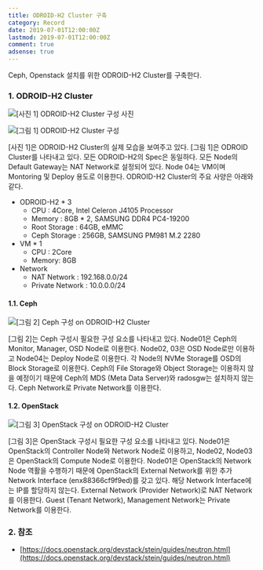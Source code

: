 ```yaml
---
title: ODROID-H2 Cluster 구축
category: Record
date: 2019-07-01T12:00:00Z
lastmod: 2019-07-01T12:00:00Z
comment: true
adsense: true
---
```


Ceph, Openstack 설치를 위한 ODROID-H2 Cluster를 구축한다.

### 1. ODROID-H2 Cluster

![[사진 1] ODROID-H2 Cluster 구성 사진]({{site.baseurl}}/images/record/ODROID-H2_Cluster_Build/Cluster_Photo.PNG)

![[그림 1] ODROID-H2 Cluster 구성]({{site.baseurl}}/images/record/ODROID-H2_Cluster_Build/Cluster.PNG)

[사진 1]은 ODROID-H2 Cluster의 실제 모습을 보여주고 있다. [그림 1]은 ODROID Cluster를 나타내고 있다. 모든 ODROID-H2의 Spec은 동일하다. 모든 Node의 Default Gateway는 NAT Network로 설정되어 있다. Node 04는 VM이며 Montoring 및 Deploy 용도로 이용한다. ODROID-H2 Cluster의 주요 사양은 아래와 같다.

* ODROID-H2 * 3
  * CPU : 4Core, Intel Celeron J4105 Processor
  * Memory : 8GB * 2, SAMSUNG DDR4 PC4-19200
  * Root Storage : 64GB, eMMC
  * Ceph Storage : 256GB, SAMSUNG PM981 M.2 2280 
* VM * 1
  * CPU : 2Core
  * Memory: 8GB
* Network
  * NAT Network : 192.168.0.0/24
  * Private Network : 10.0.0.0/24

#### 1.1. Ceph

![[그림 2] Ceph 구성 on ODROID-H2 Cluster]({{site.baseurl}}/images/record/ODROID-H2_Cluster_Build/Ceph.PNG)

[그림 2]는 Ceph 구성시 필요한 구성 요소를 나타내고 있다. Node01은 Ceph의 Monitor, Manager, OSD Node로 이용한다. Node02, 03은 OSD Node로만 이용하고 Node04는 Deploy Node로 이용한다. 각 Node의 NVMe Storage를 OSD의 Block Storage로 이용한다. Ceph의 File Storage와 Object Storage는 이용하지 않을 예정이기 때문에 Ceph의 MDS (Meta Data Server)와 radosgw는 설치하지 않는다. Ceph Network로 Private Network를 이용한다.

#### 1.2. OpenStack

![[그림 3] OpenStack 구성 on ODROID-H2 Cluster]({{site.baseurl}}/images/record/ODROID-H2_Cluster_Build/OpenStack.PNG)

[그림 3]은 OpenStack 구성시 필요한 구성 요소를 나타내고 있다. Node01은 OpenStack의 Controller Node와 Network Node로 이용하고, Node02, Node03은 OpenStack의 Compute Node로 이용한다. Node01은 OpenStack의 Network Node 역활을 수행하기 때문에 OpenStack의 External Network를 위한 추가 Network Interface (enx88366cf9f9ed)를 갖고 있다. 해당 Network Interface에는 IP를 할당하지 않는다. External Network (Provider Network)로 NAT Network를 이용한다. Guest (Tenant Network), Management Network는 Private Network를 이용한다.

### 2. 참조

* [https://docs.openstack.org/devstack/stein/guides/neutron.html](https://docs.openstack.org/devstack/stein/guides/neutron.html)